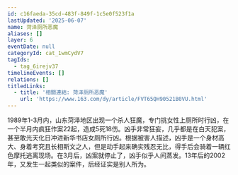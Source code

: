 ```yaml
---
id: c16faeda-35cd-483f-849f-1c5e0f523f1a
lastUpdated: '2025-06-07'
name: 菏泽厕所恶魔
aliases: []
layer: 6
eventDate: null
categoryId: cat_1wmCydV7
tagIds:
  - tag_6irejv37
timelineEvents: []
relations: []
titledLinks:
  - title: '相關連結: 菏泽厕所恶魔'
    url: 'https://www.163.com/dy/article/FVT65QH90521B0VU.html'
---
```

1989年1-3月内，山东菏泽地区出现一个杀人狂魔，专门挑女性上厕所时行凶，在一个半月内疯狂作案22起，造成5死18伤。凶手非常狂妄，几乎都是在白天犯案，甚至敢光天化日冲进新华书店女厕所行凶。根据被害人描述，凶手是一个身材高大、身着考究且长相斯文之人，但是动手起来确实残忍无比，得手后会骑着一辆红色摩托逃离现场。在3月后，凶案就停止了，凶手似乎人间蒸发。13年后的2002年，又发生一起类似的案件，后经证实是别人所为。
